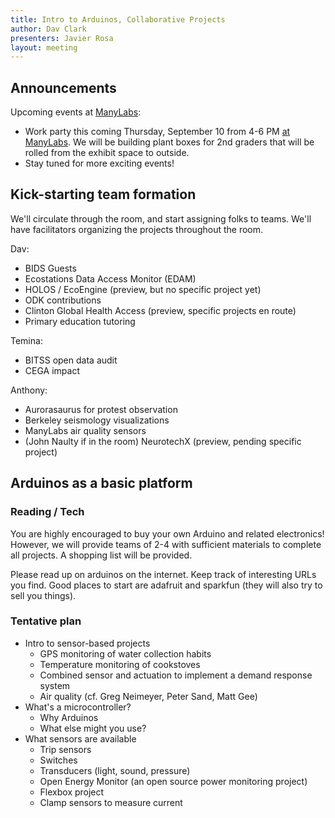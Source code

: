 ```yaml
---
title: Intro to Arduinos, Collaborative Projects
author: Dav Clark
presenters: Javier Rosa
layout: meeting
---
```

## Announcements

Upcoming events at [ManyLabs](https://www.manylabs.org/):

 - Work party this coming Thursday, September 10 from 4-6 PM [at
   ManyLabs](https://www.google.com/maps/place/Manylabs/@37.777164,-122.407709,17z/data=!4m3!3m2!1s0x80858082235da2e7:0xb30be4b717ffde73!4b1).
   We will be building plant boxes for 2nd graders that will be rolled from the
   exhibit space to outside.
 - Stay tuned for more exciting events!

## Kick-starting team formation

We'll circulate through the room, and start assigning folks to teams. We'll
have facilitators organizing the projects throughout the room.

Dav:

 - BIDS Guests
 - Ecostations Data Access Monitor (EDAM)
 - HOLOS / EcoEngine (preview, but no specific project yet)
 - ODK contributions
 - Clinton Global Health Access (preview, specific projects en route)
 - Primary education tutoring

Temina:

 - BITSS open data audit
 - CEGA impact

Anthony:

 - Aurorasaurus for protest observation
 - Berkeley seismology visualizations
 - ManyLabs air quality sensors
 - (John Naulty if in the room) NeurotechX (preview, pending specific project)

## Arduinos as a basic platform


### Reading / Tech

You are highly encouraged to buy your own Arduino and related electronics!
However, we will provide teams of 2-4 with sufficient materials to complete all
projects. A shopping list will be provided.

Please read up on arduinos on the internet. Keep track of interesting URLs you
find. Good places to start are adafruit and sparkfun (they will also try to
sell you things).

### Tentative plan

 - Intro to sensor-based projects
    - GPS monitoring of water collection habits
    - Temperature monitoring of cookstoves
    - Combined sensor and actuation to implement a demand response system
    - Air quality (cf. Greg Neimeyer, Peter Sand, Matt Gee)
 - What's a microcontroller?
    - Why Arduinos
    - What else might you use?
 - What sensors are available
    - Trip sensors
    - Switches
    - Transducers (light, sound, pressure)
    - Open Energy Monitor (an open source power monitoring project)
    - Flexbox project 
    - Clamp sensors to measure current

